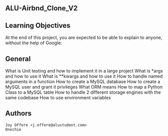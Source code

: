 
## ALU-Airbnd_Clone_V2


## Learning Objectives
At the end of this project, you are expected to be able to explain to anyone, without the help of Google:

## General
What is Unit testing and how to implement it in a large project
What is *args and how to use it
What is **kwargs and how to use it
How to handle named arguments in a function
How to create a MySQL database
How to create a MySQL user and grant it privileges
What ORM means
How to map a Python Class to a MySQL table
How to handle 2 different storage engines with the same codebase
How to use environment variables

## Authors
    Joy Offere <j.offere@alustudent.com>
    Onochie 